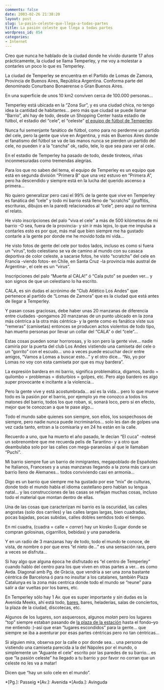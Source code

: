 ```yaml
---
comments: false
date: 2003-02-26 21:38:20
layout: post
slug: la-pasin-celeste-que-llega-a-todas-partes
title: La pasión celeste que llega a todas partes
wordpress_id: 854
categories:
- Internet
---
```


Creo que nunca he hablado de la ciudad donde he vivido durante 17 años prácticamente, la ciudad se llama Temperley, y me voy a molestar a contarles un poco lo que es Temperley.





La ciudad de Temperley se encuentra en el Partido de Lomas de Zamora, Provincia de Buenos Aires, República Argentina. Conforma parte del denominado Conurbano Bonaerense o Gran Buenos Aires. 





En una superficie de unos 10 km2 conviven cerca de 100.000 personas…





Temperley está ubicada en la “Zona Sur”, y es una ciudad chica, no tengo idea la cantidad de habitantes… pero más que ciudad se puede llamar “Barrio”, ahí hay de todo, desde un Shopping Center hasta estadio de fútbol, el estadio del “cele”, el “celeste” [el equipo de fútbol de Temperley](http://www.intercele.com/).





Nunca fui semenjante fanático de fútbol, como para no perderme un partido del cele, pero la gente que vive en Argentina, y más en Buenos Aires donde el fanatismo del fútbol se va de las manos nunca se pierden un partido del cele, no pueden ir a la “cancha” ok, radio, tele, lo que sea para ver al cele.





En el estadio de Temperley ha pasado de todo, desde tiroteos, riñas inconmesuradas como tremendas alegrías.





Para los que no saben del tema, el equipo de Temperley es un equipo que está en segunda división “Primera  B” que una vez estuvo en “Primera A”, pero ha descendido y siempre está en la lucha del querido ascenso a primera…





No quiero generalizar pero casi el 99% de la gente que vive en Temperley es fanática del “cele” y todo mi barrio está lleno de “scratchs” (graffitis, escrituras, dibujos en la pared) relacionados al “cele”, pero aquí no termina el relato.





He visto inscripciones del palo “viva el cele” a más de 500 kilómetros de mi barrio -O sea, fuera de la provincia- y sin ir más lejos, lo que me impulsa a contarles esto es por que, más mal que bien siempre me ha gustado contarle a la gente por donde me he movido toda mi vida…





He visto fotos de gente del cele por todos lados, incluso es como si fuera un “virus”, todo celestiano se va de camino al mundo con su casaca deportiva de color celeste, a sacarse fotos, he visto “scratchs” del cele en Francia -viendo fotos- en Chile, en Santa Cruz -la provincia más austral de Argentina-, el cele es un “virus”.





Inscripciones del palo “Muerte al CALA!” ó “Cala puto” se pueden ver… y son signos de que un celestiano lo ha escrito.





CALA, es sin dudas el acrónimo de “Club Atlético Los Andes” que pertenece al partido de “Lomas de Zamora” que es la ciudad que está antes de llegar a Temperley.





Y pasan cosas graciosas, debe haber unas 20 manzanas de diferencia entre ciudades -pongamos 20 manzanas de un punto ubicado en la zona más céntrica a la otra más céntrica- y la gente como es fanática viste sus “remeras” (camisetas) entonces se producen actos violentos de todo tipo, han muerto personas por llevar un collar del “CALA” o del “cele”…





Estas cosas pueden sonar horrorosas, y lo son pero la gente vive… nadie camiría por la puerta del club Los Andes vistiendo una camiseta del cele o un “gorrito” con el escudo… uno a veces puede escuchar decir entre amigos, “Vamos a Lomas a buscar esto…” y el otro dice… “No, yo por Lomas no voy con esta camiseta por que es muy bardera”.





La expresión bardera en mi barrio, significa problemática, digamos, bardo = quilombo = problemas = disturbios = golpes, etc. Pero algo bardero es algo super provocante e incitante a la violencia…





Pero la gente vive y está acostumbrada… así es la vida… pero lo que mueve todo es la pasión por el barrio, por ejemplo yo me conozco a todos los matones del barrio, todos los que roban, si, sonará loco, pero sí en efecto, mejor que te conozcan a que te pase algo…





Todo el mundo sabe quienes son siempre, son ellos, los sospechosos de siempre, pero nadie nunca puede incriminarlos… solo les dan de golpes una vez cada tanto, entran a la comisaría y en 24 hs están en la calle.





Recuerdo a uno, que ha muerto el año pasado, le decían “El cuca” -notesé un sobrenombre que me recuerda pelis de Tarantino- y a otro que deambulaba solo por las calles con mega-paranoías al que le llamaban “Puchi”.





Mi barrio siempre fue un barrio de inmigrantes, megapoblado de Españoles he Italianos, Franceses y a unas manzanas llegando a la zona más cara un barrio lleno de Alemanes… todos conviviendo casi en armonía…





Digo es un barrio que siempre me ha gustado por ese “mix” de culturas, donde todo el mundo habla el idioma castellano pero hablan su lengua natal… y las construcciones de las casas se reflejan muchas cosas, incluso todo el material que montan dentro de ellas.





Una de las cosas que caracterizan mi barrio es la oscuridad, las calles angostas (solo dos carriles) y las calles largas largas, bien cuadradas, pocas bajadas, pocas subidas, calles dobles sentidos todo el tiempo.





En mi cuadra, (cuadra = calle = _carrer_) hay un kiosko (Lugar donde se compran golosinas, cigarrillos, bebidas) y una panadería.





Y en un radio de 3 manzanas hay de todo, todo el mundo te conoce, de vista, de nombre o por que eres “el nieto de…” es una sensación rara, pero a veces se disfruta…





Si hay algo que alguna época he disfrutado es “el centro de Temperley” cuando hablo del centro para los que viven en otras partes a ver… es como Avda. Diagonal amb Pg. de Gràcia, que vendría a ser una zona bastante céntrica de Barcelona ó para no insultar a los catalanes, también Plaza Catalunya es la zona más centrica donde todo el mundo se “reune” para salir a dar vueltas por los bares, etc.





En Temperley sólo hay 1 Av. que es super importante y sin dudas es la Avenida Meeks, ahí está todo, [bares](http://www.temperleyweb.com.ar/galcdadmkavell.png), bares, heladerías, salas de conciertos, la plaza de la ciudad, discotecas, etc.





Algunos de los lugares, son asquerosos, algunos _molan_ pero los lugares “top” siempre estaban pasando de [la plaza de la estación](http://www.temperleyonline.com.ar/cgi-bin/i/GranTemp2000.png) hasta el fondo–yo me entiendo :)–así que eran “lugares escondidos” para la gente… que siempre se iba a aventurar por esas partes céntricas pero no tan céntricas…





Si alguien mira, observa por la calle o por donde sea… una persona de vistiendo una camiseta parecida a la del Nápoles por el mundo, o simplemente un “Aguante el cele” escrito por las paredes de su barrio… es que “la pasión celeste” ha llegado a tu barrio y por favor no corran que un celeste no les va a matar!





Dicen que “hay un solo cele en el mundo”.




 
  *[Pg.]: Passeig
  *[Av.]: Avenida
  *[Avda.]: Avinguda

